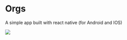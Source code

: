# Orgs
A simple app built with react native (for Android and IOS)

<img src="https://media.discordapp.net/attachments/827724611629481984/1102335254443864207/image.png?width=346&height=676" />
